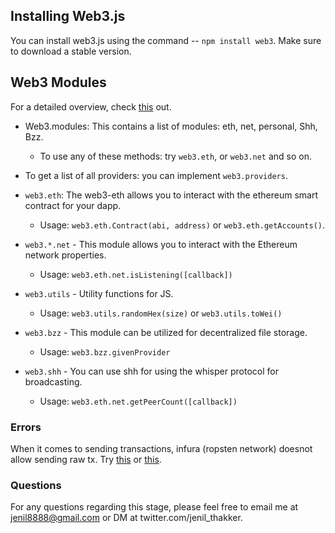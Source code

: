 ## Installing Web3.js 

You can install web3.js using the command -- `npm install web3`. Make sure to download a stable version. 

## Web3 Modules
For a detailed overview, check [this](https://web3js.readthedocs.io/en/v1.2.1/web3.html) out.

- Web3.modules: This contains a list of modules: eth, net, personal, Shh, Bzz.

    - To use any of these methods: try `web3.eth`, or `web3.net` and so on. 

- To get a list of all providers: you can implement `web3.providers`.

- `web3.eth`: The web3-eth allows you to interact with the ethereum smart contract for your dapp.

    - Usage: `web3.eth.Contract(abi, address)` or `web3.eth.getAccounts()`.

- `web3.*.net` - This module allows you to interact with the Ethereum network properties.

    - Usage: `web3.eth.net.isListening([callback])`

- `web3.utils` - Utility functions for JS.

    - Usage: `web3.utils.randomHex(size)` or `web3.utils.toWei()`

- `web3.bzz` - This module can be utilized for decentralized file storage. 

    - Usage: `web3.bzz.givenProvider`

- `web3.shh` - You can use shh for using the whisper protocol for broadcasting. 

    -  Usage: `web3.eth.net.getPeerCount([callback])`


### Errors
When it comes to sending transactions, infura (ropsten network) doesnot allow sending raw tx. Try [this](https://infura.io/docs/ethereum/json-rpc/eth_sendRawTransaction) or [this](https://ethereum.stackexchange.com/questions/26999/invalid-json-rpc-response-error-for-sendtransaction-on-infura-ropsten-node-t).

### Questions
For any questions regarding this stage, please feel free to email me at jenil8888@gmail.com or DM at twitter.com/jenil_thakker.